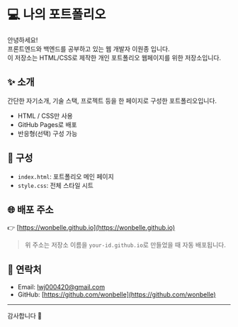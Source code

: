 # 💻 나의 포트폴리오

안녕하세요!  
프론트엔드와 백엔드를 공부하고 있는 웹 개발자 이원종 입니다.  
이 저장소는 HTML/CSS로 제작한 개인 포트폴리오 웹페이지를 위한 저장소입니다.

## ✨ 소개

간단한 자기소개, 기술 스택, 프로젝트 등을 한 페이지로 구성한 포트폴리오입니다.

- HTML / CSS만 사용
- GitHub Pages로 배포
- 반응형(선택) 구성 가능

## 📂 구성
- `index.html`: 포트폴리오 메인 페이지
- `style.css`: 전체 스타일 시트

## 🌐 배포 주소

👉 [https://wonbelle.github.io](https://wonbelle.github.io)

> 위 주소는 저장소 이름을 `your-id.github.io`로 만들었을 때 자동 배포됩니다.

## 📧 연락처

- Email: lwj000420@gmail.com
- GitHub: [https://github.com/wonbelle](https://github.com/wonbelle)

---

감사합니다 🙌
